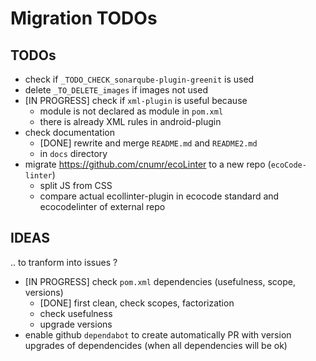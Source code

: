 
# Migration TODOs

## TODOs

- check if `_TODO_CHECK_sonarqube-plugin-greenit` is used
- delete `_TO_DELETE_images` if images not used
- [IN PROGRESS] check if `xml-plugin` is useful because
  - module is not declared as module in `pom.xml`
  - there is already XML rules in android-plugin
- check documentation
  - [DONE] rewrite and merge `README.md` and `README2.md`
  - in `docs` directory
- migrate https://github.com/cnumr/ecoLinter to a new repo (`ecoCode-linter`)
  - split JS from CSS
  - compare actual ecollinter-plugin in ecocode standard and ecocodelinter of external repo

## IDEAS

.. to tranform into issues ?

- [IN PROGRESS] check `pom.xml` dependencies (usefulness, scope, versions)
  - [DONE] first clean, check scopes, factorization
  - check usefulness
  - upgrade versions
- enable github `dependabot` to create automatically PR with version upgrades of dependencides (when all dependencies will be ok)
